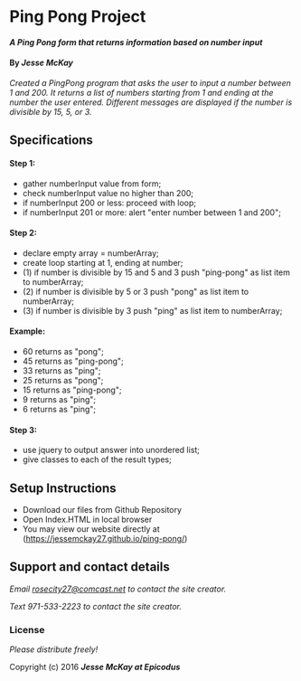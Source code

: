 # Ping Pong Project

#### _A Ping Pong form that returns information based on number input_

#### By _**Jesse McKay**_

_Created a PingPong program that asks the user to input a number between 1 and 200.  It returns a list of numbers starting from 1 and ending at the number the user entered.  Different messages are displayed if the number is divisible by 15, 5, or 3._

## Specifications

#### Step 1:
* gather numberInput value from form;
* check numberInput value no higher than 200;
* if numberInput 200 or less: proceed with loop;
* if numberInput 201 or more: alert "enter number between 1 and 200";

#### Step 2:
* declare empty array = numberArray;
* create loop starting at 1, ending at number;
* (1) if number is divisible by 15 and 5 and 3 push "ping-pong" as list item to numberArray;
* (2) if number is divisible by 5 or 3 push "pong" as list item to numberArray;
* (3) if number is divisible by 3 push "ping" as list item to numberArray;

#### Example:
* 60 returns as "pong";
* 45 returns as "ping-pong";
* 33 returns as "ping";
* 25 returns as "pong";
* 15 returns as "ping-pong";
* 9 returns as "ping";
* 6 returns as "ping";

#### Step 3:
* use jquery to output answer into unordered list;
* give classes to each of the result types;

## Setup Instructions

* Download our files from Github Repository
* Open Index.HTML in local browser
* You may view our website directly at (https://jessemckay27.github.io/ping-pong/)

## Support and contact details

_Email rosecity27@comcast.net to contact the site creator._

_Text 971-533-2223 to contact the site creator._

### License

*Please distribute freely!*

Copyright (c) 2016 **_Jesse McKay at Epicodus_**
